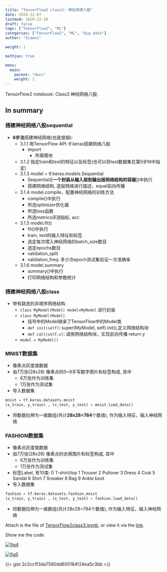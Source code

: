 ```yaml
---
title: "TensorFlow2 class3: 神经网络八股"
date: 2020-12-07
lastmod: 2020-12-10
draft: false
tags: ["TensorFlow2", "ML"]
categories: ["TensorFlow2", "ML", "big data"]
author: "Xiaoni"

weight: 1

mathjax: true

menu:
  main:
    parent: "docs"
    weight: 1
---
```


TensorFlow2 notebook: Class3 神经网络八股.

<!--more-->

## In summary

### 搭建神经网络八股sequential
- **6步法**搭建神经网络(也是提纲):
  - 3.1.1 用TensorFlow API: tf.keras搭建网络八股
    - import
      - 所需模块
  - 3.1.2 指定train和test的特征以及标签(也可以将test数据集在第5步fit中指定)
  - 3.1.3 model = tf.keras.models.Sequential
    - Sequential([**一个封装从输入层到输出层网络结构的容器**])中执行
    - 搭建网络结构, 逐层网络进行描述，equal前向传播
  - 3.1.4 model.compile，配置神经网络的训练方法
    - compile()中执行
    - 所选optimizer优化器
    - 所选loss函数
    - 所选metrics评测指标, acc
  - 3.1.5 model.fit()
    - fit()中执行
    - train, test的输入特征和标签
    - 选定每次喂入神经网络的batch_size数目
    - 选定epochs数目
    - validation_split
    - validation_freq: 多少次epoch测试集验证一次准确率
  - 3.1.6 model.summary
    - summary()中执行
    - 打印网络结构和参数统计

### 搭建神经网络八股class
- 带有跳连的非顺序网络结构
  - `class MyModel(Model) model=MyModel` 进行封装
  - `class MyModel(Model)`
    - 括号中的Model继承了TensorFlow中的Model类
    - `def init(self)`: super(MyModel, self).init(),定义网络结构块
    - `def call(self,x)`: 调用网络结构块，实现前向传播 return y
  - `model = MyModel()`

### MNIST数据集
- 像素点灰度值数据
- 由7万张(28x28) 像素点的0~9手写数字图片和标签构成, 其中
  - 6万张作为训练集
  - 1万张作为测试集
- 导入数据集

```python
mnist = tf.keras.datasets.mnist
(x_train, y_train) , (x_test, y_test) = mnist.load_data()
```

- 将数据拉伸为一维数组(共计**28x28=784**个数值), 作为输入特征，输入神经网络

### FASHION数据集
- 像素点灰度值数据
- 由7万张(28x28) 像素点的衣裤图片和标签构成, 其中
  - 6万张作为训练集
  - 1万张作为测试集
- 标签Label, 有10类:
    0 T-shirt/top
    1 Trouser
    2 Pullover
    3 Dress
    4 Coat
    5 Sandal
    6 Shirt
    7 Sneaker
    8 Bag
    9 Ankle boot
- 导入数据集

```python
fashion = tf.keras.datasets.fashion_mnist
(x_train, y_train) , (x_test, y_test) = fashion.load_data()
```

- 将数据拉伸为一维数组(共计28x28=784个数值), 作为输入特征，输入神经网络

Attach is the file of [TensorFlow2class3.ipynb](TensorFlow2class3.ipynb), or view it via the [link](https://colab.research.google.com/drive/12MY9fU_I2cXfFsq9mJ0Td0RdnooKLDg2?usp=sharing).

Show me the code <i class="far fa-hand-point-down"></i>

[![fig4](fig4.png)](https://gist.github.com/xiaonilee/2c2cc1f3da7560dd605184f24ea5c3bb)

[![fig5](fig5.png)](https://gist.github.com/xiaonilee/2c2cc1f3da7560dd605184f24ea5c3bb)

{{< gist 2c2cc1f3da7560dd605184f24ea5c3bb >}}
